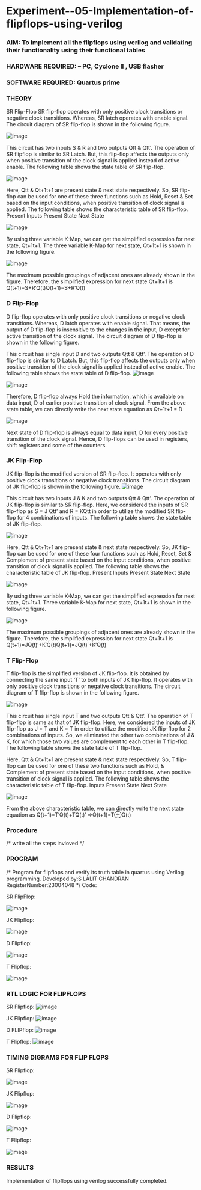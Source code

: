 # Experiment--05-Implementation-of-flipflops-using-verilog
### AIM: To implement all the flipflops using verilog and validating their functionality using their functional tables
### HARDWARE REQUIRED:  – PC, Cyclone II , USB flasher
### SOFTWARE REQUIRED:   Quartus prime
### THEORY 
SR Flip-Flop
SR flip-flop operates with only positive clock transitions or negative clock transitions. Whereas, SR latch operates with enable signal. The circuit diagram of SR flip-flop is shown in the following figure.

![image](https://user-images.githubusercontent.com/36288975/167910294-bb550548-b1dc-4cba-9044-31d9037d476b.png)

 
This circuit has two inputs S & R and two outputs Qtt & Qtt’. The operation of SR flipflop is similar to SR Latch. But, this flip-flop affects the outputs only when positive transition of the clock signal is applied instead of active enable.
The following table shows the state table of SR flip-flop.


![image](https://user-images.githubusercontent.com/36288975/167910648-ced88e69-869c-42e2-9718-a285a3902446.png)


Here, Qtt & Qt+1t+1 are present state & next state respectively. So, SR flip-flop can be used for one of these three functions such as Hold, Reset & Set based on the input conditions, when positive transition of clock signal is applied. The following table shows the characteristic table of SR flip-flop.
Present Inputs	Present State	Next State


![image](https://user-images.githubusercontent.com/36288975/167908180-5fc9d589-1cb5-41f5-b2c8-927e04f5f387.png)

By using three variable K-Map, we can get the simplified expression for next state, Qt+1t+1. The three variable K-Map for next state, Qt+1t+1 is shown in the following figure.

![image](https://user-images.githubusercontent.com/36288975/167908214-25b30a54-db20-4bcb-9385-5f93a1982a09.png)

 
The maximum possible groupings of adjacent ones are already shown in the figure. Therefore, the simplified expression for next state Qt+1t+1 is
Q(t+1)=S+R′Q(t)Q(t+1)=S+R′Q(t)


### D Flip-Flop
D flip-flop operates with only positive clock transitions or negative clock transitions. Whereas, D latch operates with enable signal. That means, the output of D flip-flop is insensitive to the changes in the input, D except for active transition of the clock signal. The circuit diagram of D flip-flop is shown in the following figure.
 
This circuit has single input D and two outputs Qtt & Qtt’. The operation of D flip-flop is similar to D Latch. But, this flip-flop affects the outputs only when positive transition of the clock signal is applied instead of active enable.
The following table shows the state table of D flip-flop.
![image](https://user-images.githubusercontent.com/36288975/167908342-e03f0cbb-5958-43bb-b74a-5e3ec2341675.png)

![image](https://user-images.githubusercontent.com/36288975/167910325-aeef0739-0a54-40e2-bebd-6f5fa0cad10e.png)



Therefore, D flip-flop always Hold the information, which is available on data input, D of earlier positive transition of clock signal. From the above state table, we can directly write the next state equation as
Qt+1t+1 = D



![image](https://user-images.githubusercontent.com/36288975/167908850-d39d07ba-7f9d-490a-b9f2-274e189fd047.png)

Next state of D flip-flop is always equal to data input, D for every positive transition of the clock signal. Hence, D flip-flops can be used in registers, shift registers and some of the counters.


### JK Flip-Flop
JK flip-flop is the modified version of SR flip-flop. It operates with only positive clock transitions or negative clock transitions. The circuit diagram of JK flip-flop is shown in the following figure.
![image](https://user-images.githubusercontent.com/36288975/167910378-d2d984a7-2815-4d17-8c41-ee4bdf59ec24.png) 

 
This circuit has two inputs J & K and two outputs Qtt & Qtt’. The operation of JK flip-flop is similar to SR flip-flop. Here, we considered the inputs of SR flip-flop as S = J Qtt’ and R = KQtt in order to utilize the modified SR flip-flop for 4 combinations of inputs.
The following table shows the state table of JK flip-flop.


![image](https://user-images.githubusercontent.com/36288975/167908575-59c35afb-50d3-46a2-888c-47478a3179d5.png)

Here, Qtt & Qt+1t+1 are present state & next state respectively. So, JK flip-flop can be used for one of these four functions such as Hold, Reset, Set & Complement of present state based on the input conditions, when positive transition of clock signal is applied. The following table shows the characteristic table of JK flip-flop.
Present Inputs	Present State	Next State

![image](https://user-images.githubusercontent.com/36288975/167908664-c854ffe9-0bd3-44c2-bfa6-e53928181c69.png)


By using three variable K-Map, we can get the simplified expression for next state, Qt+1t+1. Three variable K-Map for next state, Qt+1t+1 is shown in the following figure.
 
 
 ![image](https://user-images.githubusercontent.com/36288975/167908688-fa93c3e9-8323-4864-947d-c11d163d5a90.png)

The maximum possible groupings of adjacent ones are already shown in the figure. Therefore, the simplified expression for next state Qt+1t+1 is
Q(t+1)=JQ(t)′+K′Q(t)Q(t+1)=JQ(t)′+K′Q(t)



### T Flip-Flop
T flip-flop is the simplified version of JK flip-flop. It is obtained by connecting the same input ‘T’ to both inputs of JK flip-flop. It operates with only positive clock transitions or negative clock transitions. The circuit diagram of T flip-flop is shown in the following figure.

![image](https://user-images.githubusercontent.com/36288975/167911534-5f3c445d-bc68-46e2-9a9c-7efce5febc60.png)



This circuit has single input T and two outputs Qtt & Qtt’. The operation of T flip-flop is same as that of JK flip-flop. Here, we considered the inputs of JK flip-flop as J = T and K = T in order to utilize the modified JK flip-flop for 2 combinations of inputs. So, we eliminated the other two combinations of J & K, for which those two values are complement to each other in T flip-flop.
The following table shows the state table of T flip-flop.



Here, Qtt & Qt+1t+1 are present state & next state respectively. So, T flip-flop can be used for one of these two functions such as Hold, & Complement of present state based on the input conditions, when positive transition of clock signal is applied. The following table shows the characteristic table of T flip-flop.
Inputs	Present State	Next State


![image](https://user-images.githubusercontent.com/36288975/167909015-53aa9450-3f28-4202-887a-79d88228f8a0.png)

From the above characteristic table, we can directly write the next state equation as
Q(t+1)=T′Q(t)+TQ(t)′
⇒Q(t+1)=T⊕Q(t)

### Procedure
/* write all the steps invloved */



### PROGRAM 
/*
Program for flipflops  and verify its truth table in quartus using Verilog programming.
Developed by:S LALIT CHANDRAN
RegisterNumber:23004048
*/
Code:

SR FlipFlop:

![image](https://github.com/lalitchandran/Experiment--05-Implementation-of-flipflops-using-verilog/assets/137707725/0de325ed-5927-4233-b7f6-a77cce1265d2)

JK Flipflop:

![image](https://github.com/lalitchandran/Experiment--05-Implementation-of-flipflops-using-verilog/assets/137707725/a2104d5d-38fd-4c77-94f2-f619a9f12bd4)

D Flipflop:

![image](https://github.com/lalitchandran/Experiment--05-Implementation-of-flipflops-using-verilog/assets/137707725/13689bde-bfab-4acf-bc43-77c4fcab33e0)

T Flipflop:

![image](https://github.com/lalitchandran/Experiment--05-Implementation-of-flipflops-using-verilog/assets/137707725/4826dea0-6172-434d-baad-fda72d0a70a0)


### RTL LOGIC FOR FLIPFLOPS 

SR Flipflop:
![image](https://github.com/lalitchandran/Experiment--05-Implementation-of-flipflops-using-verilog/assets/137707725/9f5ea45f-f2f9-48e1-a81b-4f3e1a941207)


JK Flipflop:
![image](https://github.com/lalitchandran/Experiment--05-Implementation-of-flipflops-using-verilog/assets/137707725/159c3a97-4d08-44a8-9f26-8874366f4826)


D FLIPflop:
![image](https://github.com/lalitchandran/Experiment--05-Implementation-of-flipflops-using-verilog/assets/137707725/80a70143-a321-428a-8647-3a5018a597f1)


T Flipflop:
![image](https://github.com/lalitchandran/Experiment--05-Implementation-of-flipflops-using-verilog/assets/137707725/5f4b96bd-613d-467b-9adb-54f3a00fa5f2)


### TIMING DIGRAMS FOR FLIP FLOPS 

SR Flipflop:

![image](https://github.com/lalitchandran/Experiment--05-Implementation-of-flipflops-using-verilog/assets/137707725/f2a15253-9d08-4068-8277-2b372748c7a7)

JK Flipflop:

![image](https://github.com/lalitchandran/Experiment--05-Implementation-of-flipflops-using-verilog/assets/137707725/5703f7e2-1a51-4d9e-843a-d6e2df3e5ca4)

D Flipflop:

![image](https://github.com/lalitchandran/Experiment--05-Implementation-of-flipflops-using-verilog/assets/137707725/f15b89d9-6437-4bd9-a412-394c172feaf4)

T Flipflop:

![image](https://github.com/lalitchandran/Experiment--05-Implementation-of-flipflops-using-verilog/assets/137707725/d8457463-3c40-41ce-b7b6-32872990e43d)



### RESULTS 
Implementation of flipflops using verilog successfully completed.
